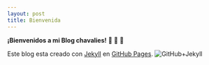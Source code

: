 ```yaml
---
layout: post
title: Bienvenida
---
```

**¡Bienvenidos a mi Blog chavalies!** :clap: :clap: :clap:

Este blog esta creado con [Jekyll](http://github.com/barryclark/jekyll-now/) en [GitHub Pages](https://pages.github.com/).
![GitHub+Jekyll](/img/jekyll+github.png)
